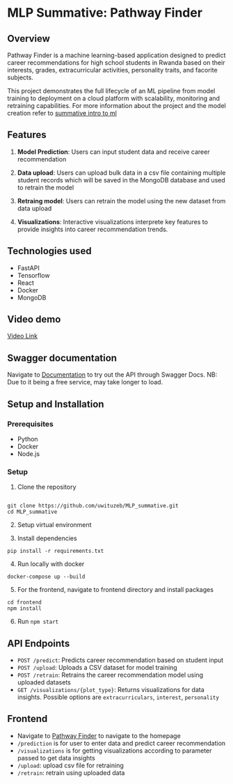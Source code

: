 # MLP Summative: Pathway Finder

## Overview

Pathway Finder is a machine learning-based application designed to predict career recommendations for high school students in Rwanda based on their interests, grades, extracurricular activities, personality traits, and facorite subjects. 

This project demonstrates the full lifecycle of an ML pipeline from model training to deployment on a cloud platform with scalability, monitoring and retraining capabilities.
For more information about the project and the model creation refer to [summative intro to ml](https://github.com/uwituzeb/summative-intro-to-ml)

## Features

1. **Model Prediction**: Users can input student data and receive career recommendation

2. **Data upload**: Users can upload bulk data in a csv file containing multiple student records which will be saved in the MongoDB database and used to retrain the model

3. **Retraing model**: Users can retrain the model using the new dataset from data upload

4. **Visualizations**: Interactive visualizations interprete key features to provide insights into career recommendation trends.


## Technologies used

- FastAPI
- Tensorflow
- React
- Docker
- MongoDB

## Video demo

[Video Link](https://drive.google.com/file/d/1aVQZNTgJOfZIciAjcl-CAeBrcnssIIag/view?usp=sharing)

## Swagger documentation

Navigate to [Documentation](https://mlp-summative.onrender.com/) to try out the API through Swagger Docs. NB: Due to it being a free service, may take longer to load.

## Setup and Installation

### Prerequisites

- Python
- Docker
- Node.js

### Setup

1. Clone the repository

```

git clone https://github.com/uwituzeb/MLP_summative.git
cd MLP_summative

```

2. Setup virtual environment

3. Install dependencies

```
pip install -r requirements.txt

```

4. Run locally with docker

`docker-compose up --build`

5. For the frontend, navigate to frontend directory and install packages

```
cd frontend
npm install 
```

6. Run  `npm start`

## API Endpoints

- `POST /predict`: Predicts career recommendation based on student input
- `POST /upload`: Uploads a CSV dataset for model training
- `POST /retrain`: Retrains the career recommendation model using uploaded datasets
- `GET /visualizations/{plot_type}`: Returns visualizations for data insights. Possible options are `extracurriculars`, `interest`, `personality`

## Frontend

- Navigate to [Pathway Finder](https://pathway-finder-zeta.vercel.app/) to navigate to the homepage
- `/prediction` is for user to enter data and predict career recommendation
- `/visualizations` is for getting visualizations according to parameter passed to get data insights
- `/upload`: upload csv file for retraining
- `/retrain`: retrain using uploaded data

